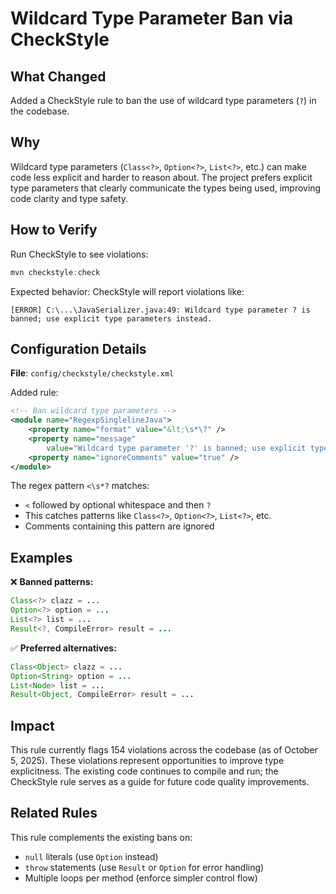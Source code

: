 # Wildcard Type Parameter Ban via CheckStyle

## What Changed

Added a CheckStyle rule to ban the use of wildcard type parameters (`?`) in the codebase.

## Why

Wildcard type parameters (`Class<?>`, `Option<?>`, `List<?>`, etc.) can make code less explicit and harder to reason about. The project prefers explicit type parameters that clearly communicate the types being used, improving code clarity and type safety.

## How to Verify

Run CheckStyle to see violations:

```powershell
mvn checkstyle:check
```

Expected behavior: CheckStyle will report violations like:

```
[ERROR] C:\...\JavaSerializer.java:49: Wildcard type parameter ? is banned; use explicit type parameters instead.
```

## Configuration Details

**File**: `config/checkstyle/checkstyle.xml`

Added rule:

```xml
<!-- Ban wildcard type parameters -->
<module name="RegexpSinglelineJava">
    <property name="format" value="&lt;\s*\?" />
    <property name="message"
        value="Wildcard type parameter '?' is banned; use explicit type parameters instead." />
    <property name="ignoreComments" value="true" />
</module>
```

The regex pattern `<\s*?` matches:

- `<` followed by optional whitespace and then `?`
- This catches patterns like `Class<?>`, `Option<?>`, `List<?>`, etc.
- Comments containing this pattern are ignored

## Examples

❌ **Banned patterns:**

```java
Class<?> clazz = ...
Option<?> option = ...
List<?> list = ...
Result<?, CompileError> result = ...
```

✅ **Preferred alternatives:**

```java
Class<Object> clazz = ...
Option<String> option = ...
List<Node> list = ...
Result<Object, CompileError> result = ...
```

## Impact

This rule currently flags 154 violations across the codebase (as of October 5, 2025). These violations represent opportunities to improve type explicitness. The existing code continues to compile and run; the CheckStyle rule serves as a guide for future code quality improvements.

## Related Rules

This rule complements the existing bans on:

- `null` literals (use `Option` instead)
- `throw` statements (use `Result` or `Option` for error handling)
- Multiple loops per method (enforce simpler control flow)
